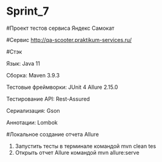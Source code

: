 # Sprint_7

#Проект тестов сервиса Яндекс Самокат

#Сервис http://qa-scooter.praktikum-services.ru/

#Стэк

Язык:
Java 11

Сборка:
Maven 3.9.3

Тестовые фреймворки:
JUnit 4
Allure 2.15.0

Тестирование API:
Rest-Assured

Сериализация:
Gson

Аннотации:
Lombok

#Локальное создание отчета Allure
1. Запустить тесты в терминале командой mvn clean tes
2. Открыть отчет Allure командой mvn allure:serve
